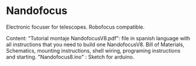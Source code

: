 # Nandofocus
Electronic focuser for telescopes. Robofocus compatible.

Content:
 "Tutorial montaje NandofocusV8.pdf": file in spanish language with all instructions that you need to build one NandofocusV8. Bill of Materials, Schematics, mounting instructions, shell wiring, programing instructions and starting.
 "Nandofocus8.ino" : Sketch for arduino.
